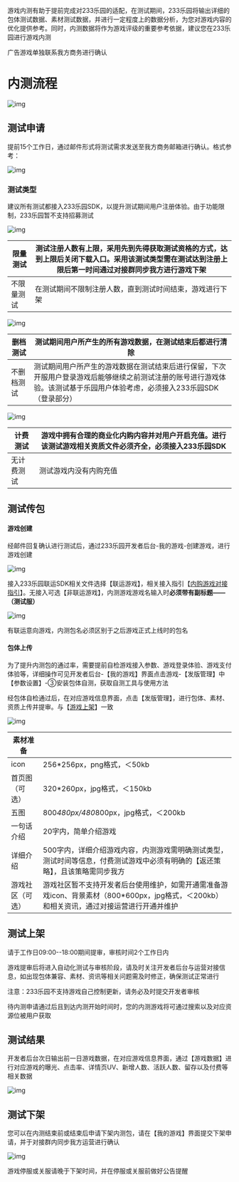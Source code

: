 游戏内测有助于提前完成对233乐园的适配，在测试期间，233乐园将输出详细的包体测试数据、素材测试数据，并进行一定程度上的数据分析，为您对游戏内容的优化提供参考。同时，内测数据将作为游戏评级的重要参考依据，建议您在233乐园进行游戏内测

广告游戏单独联系我方商务进行确认

# **内测流程**

![img](https://arkimg.ark.online/(null)-20240520172526657.png)

## **测试申请**

提前15个工作日，通过邮件形式将测试需求发送至我方商务邮箱进行确认。格式参考：

![img](https://arkimg.ark.online/(null)-20240520172526512.png)

### **测试类型**

建议所有测试都接入233乐园SDK，以提升测试期间用户注册体验。由于功能限制，233乐园暂不支持招募测试

![img](https://arkimg.ark.online/(null)-20240520172526492.png)

| 限量测试   | 测试注册人数有上限，采用先到先得获取测试资格的方式，达到上限后关闭下载入口。采用该测试类型需在测试达到注册上限后第一时间通过对接群同步我方进行游戏下架 |
| ---------- | ------------------------------------------------------------ |
| 不限量测试 | 在测试期间不限制注册人数，直到测试时间结束，游戏进行下架     |

![img](https://arkimg.ark.online/(null)-20240520172526683.png)

| 删档测试   | 测试期间用户所产生的所有游戏数据，在测试结束后都进行清除     |
| ---------- | ------------------------------------------------------------ |
| 不删档测试 | 测试期间用户所产生的游戏数据在测试结束后进行保留，下次开服用户登录游戏后能够继续之前测试注册的账号进行游戏体验。该测试基于乐园用户体验考虑，必须接入233乐园SDK（登录部分） |

![img](https://arkimg.ark.online/(null)-20240520172526612.png)

| 计费测试   | 游戏中拥有合理的商业化内购内容并对用户开启充值。进行该测试游戏相关资质文件必须齐全，必须接入233乐园SDK |
| ---------- | ------------------------------------------------------------ |
| 无计费测试 | 测试游戏内没有内购充值                                       |

## **测试传包**

#### **游戏创建**

经邮件回复确认进行测试后，通过233乐园开发者后台-我的游戏-创建游戏，进行游戏创建

![img](https://arkimg.ark.online/(null)-20240520172526586.png)

接入233乐园联运SDK相关文件选择【联运游戏】，相关接入指引【[内购游戏对接指引](https://dev.233leyuan.com/#/doc/11)】。无接入可选【非联运游戏】，内测游戏游戏名输入时**必须带有副标题——（测试服）**

![img](https://arkimg.ark.online/(null)-20240520172526514.png)

有联运意向游戏，内测包名必须区别于之后游戏正式上线时的包名

#### **包体上传**

为了提升内测包的通过率，需要提前自检游戏接入参数、游戏登录体验、游戏支付体验等，详细操作可见开发者后台-【我的游戏】界面点击游戏-【发版管理】中【参数设置】-③安装包体自测，获取自测工具与使用方法

经包体自检通过后，在对应游戏信息界面，点击【发版管理】，进行包体、素材、资质上传并提审。与【[游戏上架](https://dev.233leyuan.com/#/doc/15001)】一致

![img](https://meta.feishu.cn/space/api/box/stream/download/asynccode/?code=NDUzYWIzYTYzZGQ1ZjU4ZDRhZTQyZmZkNWUyODhlYTNfWkhTdmptZ0g2eUdZWjdJelFiak1oQXBTd2wwR3VBTkdfVG9rZW46RVJOSGJ0M25hb2J0aUZ4dE1WdGM0WUxObkpnXzE3MTYxOTcxMjM6MTcxNjIwMDcyM19WNA)

| 素材准备         |                                                              |
| ---------------- | ------------------------------------------------------------ |
| icon             | 256*256px，png格式，＜50kb                                   |
| 首页图（可选）   | 320*260px，jpg格式，＜150kb                                  |
| 五图             | 800*480px/480*800px，jpg格式，＜200kb                        |
| 一句话介绍       | 20字内，简单介绍游戏                                         |
| 详细介绍         | 500字内，详细介绍游戏内容，内测游戏需明确测试类型，测试时间等信息，付费测试游戏中必须有明确的【返还策略】，且该策略需同步我方 |
| 游戏社区（可选） | 游戏社区暂不支持开发者后台使用维护，如需开通需准备游戏icon、背景素材（800*600px，jpg格式，＜200kb）和相关资讯，通过对接运营进行开通并维护 |

## **测试上架**

请于工作日09:00--18:00期间提审，审核时间2个工作日内

游戏提审后将进入自动化测试与审核阶段，请及时关注开发者后台与运营对接信息，如出现包体兼容、素材、资讯等相关问题需及时修正，确保测试正常进行

注意：233乐园不支持游戏自己控制更新，请务必及时提交开发者审核

待内测申请通过后且到达内测开始时间时，您的内测游戏将可通过搜索以及对应资源位被用户获取

## **测试结果**

开发者后台次日输出前一日游戏数据，在对应游戏信息界面，通过【游戏数据】进行对应游戏的曝光、点击率、详情页UV、新增人数、活跃人数、留存以及付费等相关数据

![img](https://arkimg.ark.online/(null)-20240520172526860.png)

## **测试下架**

您可以在内测结束前或结束后申请下架内测包，请在【我的游戏】界面提交下架申请，并于对接群内同步我方运营进行确认

![img](https://meta.feishu.cn/space/api/box/stream/download/asynccode/?code=OTI4ODc2ZTFkOTQzNjg0ZWJmYzg3NmEwYjQ2M2YwMDlfMmV2T1FTTHN6T0F2dm5jaWduSjFrRUFqYm5CM05jemhfVG9rZW46UFV1MWJVbDZQb0xtTlB4Z0NOMGNHVnBzbmVnXzE3MTYxOTcxMjM6MTcxNjIwMDcyM19WNA)

游戏停服或关服请晚于下架时间，并在停服或关服前做好公告提醒